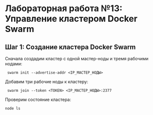 # Лабораторная работа №13: Управление кластером Docker Swarm
## Шаг 1: Создание кластера Docker Swarm
Сначала создадим кластер с одной мастер-ноды и тремя рабочими нодами:
```docker
 swarm init --advertise-addr <IP_МАСТЕР_НОДЫ>
```
Добавим три рабочие ноды к кластеру:
```docker
 swarm join --token <TOKEN> <IP_МАСТЕР_НОДЫ>:2377
```
Проверим состояние кластера:
```docker 
node ls
```



